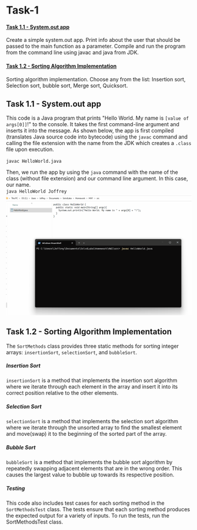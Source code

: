 # Task-1

#### [Task 1.1 - System.out app](#task-1.1)

Create a simple system.out app. Print info about the user that should be passed to the main function as a parameter. Compile and run the program from the command line using javac and java from JDK.

#### [Task 1.2 - Sorting Algorithm Implementation](#task-1.2)

Sorting algorithm implementation. Choose any from the list: Insertion sort, Selection sort, bubble sort, Merge sort, Quicksort.

## Task 1.1 - System.out app

This code is a Java program that prints "Hello World. My name is `[value of args[0]]`!" to the console. It takes the first command-line argument and inserts it into the message.
As shown below, the app is first compiled (translates Java source code into bytecode) using the `javac` command and calling the file extension with the name from the JDK which creates a `.class` file upon execution.

`javac HelloWorld.java`

Then, we run the app by using the `java` command with the name of the class (without file extension) and our command line argument. In this case, our name. <br/>
`java HelloWorld Joffrey`
<br />
<img src="./media/SysOutApp.gif" height=50%>

## Task 1.2 - Sorting Algorithm Implementation

The `SortMethods` class provides three static methods for sorting integer arrays: `insertionSort`, `selectionSort`, and `bubbleSort`.

##### Insertion Sort

`insertionSort` is a method that implements the insertion sort algorithm where we iterate through each element in the array and insert it into its correct position relative to the other elements.

##### Selection Sort

`selectionSort` is a method that implements the selection sort algorithm where we iterate through the unsorted array to find the smallest element and move(swap) it to the beginning of the sorted part of the array.

##### Bubble Sort

`bubbleSort` is a method that implements the bubble sort algorithm by repeatedly swapping adjacent elements that are in the wrong order. This causes the largest value to bubble up towards its respective position.

##### Testing

This code also includes test cases for each sorting method in the `SortMethodsTest` class. The tests ensure that each sorting method produces the expected output for a variety of inputs. To run the tests, run the SortMethodsTest class.
